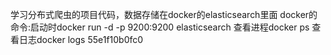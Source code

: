 学习分布式爬虫的项目代码，数据存储在docker的elasticsearch里面
docker的命令:启动时docker run -d -p 9200:9200 elasticsearch 查看进程docker ps
查看日志docker logs 55e1f10b0fc0
